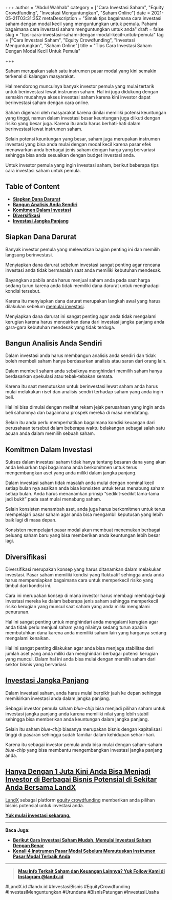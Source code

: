 +++
author = "Abdul Wahhab"
category = ["Cara Investasi Saham", "Equity Crowdfunding", "Investasi Menguntungkan", "Saham Online"]
date = 2021-05-21T03:31:35Z
metaDescription = "Simak tips bagaimana cara investasi saham dengan modal kecil yang menguntungkan untuk pemula. Pahami bagaimana cara investasi saham menguntungkan untuk anda"
draft = false
slug = "tips-cara-investasi-saham-dengan-modal-kecil-untuk-pemula"
tag = ["Cara Investasi Saham", "Equity Crowdfunding", "Investasi Menguntungkan", "Saham Online"]
title = "Tips Cara Investasi Saham Dengan Modal Kecil Untuk Pemula"

+++


Saham merupakan salah satu instrumen pasar modal yang kini semakin terkenal di kalangan masyarakat.

Hal mendorong munculnya banyak investor pemula yang mulai tertarik untuk berinvestasi lewat instrumen saham. Hal ini juga didukung dengan semakin mudahnya akses investasi saham karena kini investor dapat berinvestasi saham dengan cara online.

Saham digemari oleh masyarakat karena dinilai memiliki potensi keuntungan yang tinggi, namun dalam investasi besar keuntungan juga diikuti dengan risiko yang besar juga. Karena itu anda harus berhati-hati dalam berinvestasi lewat instrumen saham.

Selain potensi keuntungan yang besar, saham juga merupakan instrumen investasi yang bisa anda mulai dengan modal kecil karena pasar efek menawarkan anda berbagai jenis saham dengan harga yang bervariasi sehingga bisa anda sesuaikan dengan budget investasi anda.

Untuk investor pemula yang ingin investasi saham, berikut beberapa tips cara investasi saham untuk pemula.

## Table of Content

* **[Siapkan Dana Darurat](#siapkan-dana-darurat)**
* **[Bangun Analisis Anda Sendiri](#bangun-analisis-anda-sendiri)**
* **[Komitmen Dalam Investasi](#bangun-analisis-anda-sendiri)**
* **[Diversifikasi](#diversifikasi)**
* **[Investasi Jangka Panjang](#investasi-jangka-panjang)**

## Siapkan Dana Darurat

Banyak investor pemula yang melewatkan bagian penting ini dan memilih langsung berinvestasi.

Menyiapkan dana darurat sebelum investasi sangat penting agar rencana investasi anda tidak bermasalah saat anda memiliki kebutuhan mendesak.

Bayangkan apabila anda harus menjual saham anda pada saat harga sedang turun karena anda tidak memiliki dana darurat untuk menghadapi kondisi tersebut.

Karena itu menyiapkan dana darurat merupakan langkah awal yang harus dilakukan sebelum [memulai investasi](https://landx.id/).

Menyiapkan dana darurat ini sangat penting agar anda tidak mengalami kerugian karena harus mencairkan dana dari investasi jangka panjang anda gara-gara kebutuhan mendesak yang tidak terduga.

## Bangun Analisis Anda Sendiri

Dalam investasi anda harus membangun analisis anda sendiri dan tidak boleh membeli saham hanya berdasarkan analisis atau saran dari orang lain.

Dalam membeli saham anda sebaiknya menghindari memilih saham hanya berdasarkan spekulasi atau tebak-tebakan semata.

Karena itu saat memutuskan untuk berinvestasi lewat saham anda harus mulai melakukan riset dan analisis sendiri terhadap saham yang anda ingin beli.

Hal ini bisa dimulai dengan melihat rekam jejak perusahaan yang ingin anda beli sahamnya dan bagaimana prospek mereka di masa mendatang.

Selain itu anda perlu memperhatikan bagaimana kondisi keuangan dari perusahaan tersebut dalam beberapa waktu belakangan sebagai salah satu acuan anda dalam memilih sebuah saham.

## Komitmen Dalam Investasi

Sukses dalam investasi saham tidak hanya tentang besaran dana yang akan anda keluarkan tapi bagaimana anda berkomitmen untuk terus mengembangkan aset yang anda miliki dalam jangka panjang.

Dalam investasi saham tidak masalah anda mulai dengan nominal kecil setiap bulan nya asalkan anda bisa konsisten untuk terus menabung saham setiap bulan. Anda harus menanamkan prinsip “sedikit-sedikit lama-lama jadi bukit” pada saat mulai menabung saham.

Selain konsisten menambah aset, anda juga harus berkomitmen untuk terus mempelajari pasar saham agar anda bisa mengambil keputusan yang lebih baik lagi di masa depan.

Konsisten mempelajari pasar modal akan membuat menemukan berbagai peluang saham baru yang bisa memberikan anda keuntungan lebih besar lagi.

## Diversifikasi

Diversifikasi merupakan konsep yang harus ditanamkan dalam melakukan investasi. Pasar saham memiliki kondisi yang fluktuatif sehingga anda anda harus mempersiapkan bagaimana cara untuk memperkecil risiko yang timbul dari kondisi ini.

Cara ini merupakan konsep di mana investor harus membagi membagi-bagi investasi mereka ke dalam beberapa jenis saham sehingga memperkecil risiko kerugian yang muncul saat saham yang anda miliki mengalami penurunan.

Hal ini sangat penting untuk menghindari anda mengalami kerugian agar anda tidak perlu menjual saham yang nilainya sedang turun apabila membutuhkan dana karena anda memiliki saham lain yang harganya sedang mengalami kenaikan.

Hal ini sangat penting dilakukan agar anda bisa menjaga stabilitas dari jumlah aset yang anda miliki dan menghindari berbagai potensi kerugian yang muncul. Dalam hal ini anda bisa mulai dengan memilih saham dari sektor bisnis yang bervariasi.

## [Investasi Jangka Panjang](https://landx.id/)

Dalam investasi saham, anda harus mulai berpikir jauh ke depan sehingga memikirkan investasi anda dalam jangka panjang.

Sebagai investor pemula saham _blue-chip_ bisa menjadi pilihan saham untuk investasi jangka panjang anda karena memiliki nilai yang lebih stabil sehingga bisa memberikan anda keuntungan dalam jangka panjang.

Selain itu saham _blue-chip_ biasanya merupakan bisnis dengan kapitalisasi tinggi di pasaran sehingga sudah familiar dalam kehidupan sehari-hari.

Karena itu sebagai investor pemula anda bisa mulai dengan saham-saham _blue-chip_ yang bisa membantu mengembangkan investasi jangka panjang anda.

## [Hanya Dengan 1 Juta Kini Anda Bisa Menjadi Investor di Berbagai Bisnis Potensial di Sekitar Anda Bersama LandX](https://landx.id/)

[LandX](https://landx.id/) sebagai platform [equity crowdfunding](https://landx.id/) memberikan anda pilihan bisnis potensial untuk investasi anda.

**[Yuk mulai investasi sekarang.](https://landx.id/)**

---

**Baca Juga:**

* **[Berikut Cara Investasi Saham Mudah, Memulai Investasi Saham Dengan Benar](https://landx.id/blog/berikut-cara-investasi-saham-mudah-memulai-investasi-saham-dengan-benar/)**
* **[Kenali 4 Instrumen Pasar Modal Sebelum Memutuskan Instrumen Pasar Modal Terbaik Anda](https://landx.id/blog/kenali-4-instrumen-pasar-modal-sebelum-memutuskan-instrumen-pasar-modal-terbaik-anda/)**

---

> [**Mau Info Terkait Saham dan Keuangan Lainnya? Yuk Follow Kami di Instagram @landx.id**](https://www.instagram.com/landx.id/?utm_medium=copy_link)

‌#LandX.id	#landx.id	#InvestasiBisnis	#EquityCrowdfunding	#InvestasiMenguntungkan	#Urundana	#BisnisPatungan	#InvestasiUsaha

